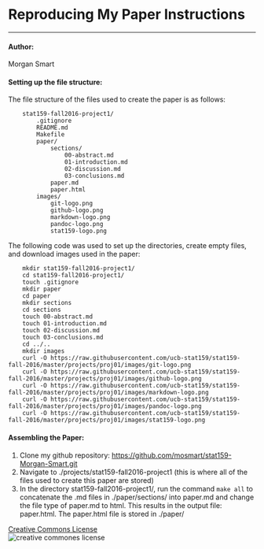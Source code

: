 # Reproducing My Paper Instructions 
 ---
#### Author:   
Morgan Smart  

#### Setting up the file structure:  

The file structure of the files used to create the paper is as follows: 
   
        stat159-fall2016-project1/    
            .gitignore
            README.md
            Makefile
            paper/
                sections/  
            		00-abstract.md  
            		01-introduction.md   
            		02-discussion.md    
            		03-conclusions.md  
        		paper.md    
        		paper.html
    		images/
        		git-logo.png
        		github-logo.png
        		markdown-logo.png
        		pandoc-logo.png
        		stat159-logo.png

The following code was used to set up the directories, create empty files, and download images used in the paper:  

        mkdir stat159-fall2016-project1/
	    cd stat159-fall2016-project1/
	    touch .gitignore
	    mkdir paper
	    cd paper
	    mkdir sections
	    cd sections
	    touch 00-abstract.md
        touch 01-introduction.md
        touch 02-discussion.md
        touch 03-conclusions.md
        cd ../..
	    mkdir images
	    curl -O https://raw.githubusercontent.com/ucb-stat159/stat159-fall-2016/master/projects/proj01/images/git-logo.png
	    curl -O https://raw.githubusercontent.com/ucb-stat159/stat159-fall-2016/master/projects/proj01/images/github-logo.png
	    curl -O https://raw.githubusercontent.com/ucb-stat159/stat159-fall-2016/master/projects/proj01/images/markdown-logo.png
	    curl -O https://raw.githubusercontent.com/ucb-stat159/stat159-fall-2016/master/projects/proj01/images/pandoc-logo.png
	    curl -O https://raw.githubusercontent.com/ucb-stat159/stat159-fall-2016/master/projects/proj01/images/stat159-logo.png


#### Assembling the Paper:
1. Clone my github repository: https://github.com/mosmart/stat159-Morgan-Smart.git
2. Navigate to ./projects/stat159-fall2016-project1 (this is where all of the files used to create this paper are stored)
2. In the directory stat159-fall2016-project1/, run the command `make all` to concatenate the .md files in ./paper/sections/ into paper.md and change the file type of paper.md to html. This results in the output file: paper.html. The paper.html file is stored in ./paper/
 
[Creative Commons License](https://creativecommons.org/licenses/by-nc/4.0/)  
![creative commones license](https://i.creativecommons.org/l/by-nc/4.0/88x31.png)

